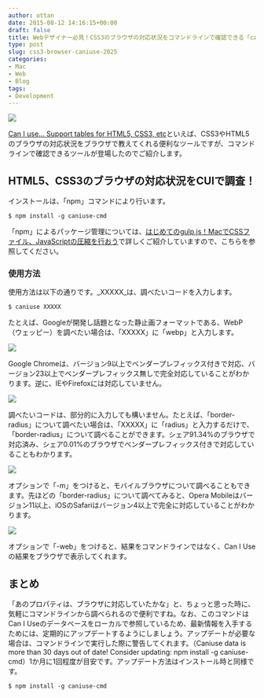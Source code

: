 ```yaml
---
author: ottan
date: 2015-08-12 14:16:15+00:00
draft: false
title: Webデザイナー必見！CSS3のブラウザの対応状況をコマンドラインで確認できる「caniuse-cmd」
type: post
slug: css3-browser-caniuse-2025
categories:
- Mac
- Web
- Blog
tags:
- Development
---
```


![](/uploads/2015/08/150812-55cb5533b3681.png)






[Can I use... Support tables for HTML5, CSS3, etc](https://caniuse.com/)といえば、CSS3やHTML5のブラウザの対応状況をブラウザで教えてくれる便利なツールですが、コマンドラインで確認できるツールが登場したのでご紹介します。





## HTML5、CSS3のブラウザの対応状況をCUIで調査！





インストールは、「npm」コマンドにより行います。




    
    $ npm install -g caniuse-cmd





「npm」によるパッケージ管理については、[はじめてのgulp.js！MacでCSSファイル、JavaScriptの圧縮を行おう](/gulp-css-sass-268/)で詳しくご紹介していますので、こちらを参照してください。





### 使用方法





使用方法は以下の通りです。_XXXXX_は、調べたいコードを入力します。




    
    $ caniuse XXXXX





たとえば、Googleが開発し話題となった静止画フォーマットである、WebP（ウェッピー）を調べたい場合は、「XXXXX」に「webp」と入力します。





![](/uploads/2015/08/150812-55cb55387009c.png)






Google Chromeは、バージョン9以上でベンダープレフィックス付きで対応、バージョン23以上でベンダープレフィックス無しで完全対応していることがわかります。逆に、IEやFirefoxには対応していません。





![](/uploads/2015/08/150812-55cb553b87ba7.png)






調べたいコードは、部分的に入力しても構いません。たとえば、「border-radius」について調べたい場合は、「XXXXX」に「radius」と入力するだけで、「border-radius」について調べることができます。シェア91.34%のブラウザで対応済み、シェア0.01%のブラウザでベンダープレフィックス付きで対応していることもわかります。





![](/uploads/2015/08/150812-55cb553e9d792.png)






オプションで「-m」をつけると、モバイルブラウザについて調べることもできます。先ほどの「border-radius」について調べてみると、Opera Mobileはバージョン11以上、iOSのSafariはバージョン4以上で完全に対応していることがわかります。





![](/uploads/2015/08/150812-55cb5542d13d7.png)






オプションで「-web」をつけると、結果をコマンドラインではなく、Can I Useの結果をブラウザで表示してくれます。





## まとめ





「あのプロパティは、ブラウザに対応していたかな」と、ちょっと思った時に、気軽にコマンドラインから調べられるので便利ですね。なお、このコマンドはCan I Useのデータベースをローカルで参照しているため、最新情報を入手するためには、定期的にアップデートするようにしましょう。アップデートが必要な場合は、コマンドラインで実行した際に警告してくれます。（Caniuse data is more than 30 days out of date! Consider updating: npm install -g caniuse-cmd）1か月に1回程度が目安です。アップデート方法はインストール時と同様です。




    
    $ npm install -g caniuse-cmd

